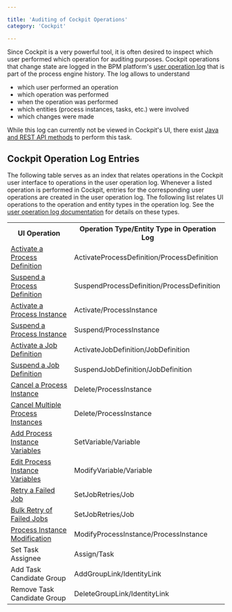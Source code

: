 ```yaml
---

title: 'Auditing of Cockpit Operations'
category: 'Cockpit'

---
```


Since Cockpit is a very powerful tool, it is often desired to inspect which user performed which operation for auditing purposes. Cockpit operations that change state are logged in the BPM platform's [user operation log](ref:#process-engine-history-and-audit-event-log-user-operation-log) that is part of the process engine history. The log allows to understand

* which user performed an operation
* which operation was performed
* when the operation was performed
* which entities (process instances, tasks, etc.) were involved
* which changes were made

While this log can currently not be viewed in Cockpit's UI, there exist [Java and REST API methods](ref:#process-engine-history-and-audit-event-log-accessing-the-user-operation-log) to perform this task.

## Cockpit Operation Log Entries

The following table serves as an index that relates operations in the Cockpit user interface to operations in the user operation log. Whenever a listed operation is performed in Cockpit, entries for the corresponding user operations are created in the user operation log. The following list relates UI operations to the operation and entity types in the operation log. See the [user operation log documentation](ref:#process-engine-history-and-audit-event-log-glossary-of-operations-logged-in-the-user-operation-log) for details on these types.

<table class="table table-striped">
  <tr>
    <th>UI Operation</th>
    <th>Operation Type/Entity Type in Operation Log</th>
  </tr>
  <tr>
    <td><a href="ref:#cockpit-suspension-process-definition-suspension">Activate a Process Definition</a></td>
    <td>ActivateProcessDefinition/ProcessDefinition</td>
  </tr>
  <tr>
    <td><a href="ref:#cockpit-suspension-process-definition-suspension">Suspend a Process Definition</a></td>
    <td>SuspendProcessDefinition/ProcessDefinition</td>
  </tr>
  <tr>
    <td><a href="ref:#cockpit-suspension-process-instance-suspension">Activate a Process Instance</a></td>
    <td>Activate/ProcessInstance</td>
  </tr>
  <tr>
    <td><a href="ref:#cockpit-suspension-process-instance-suspension">Suspend a Process Instance</a></td>
    <td>Suspend/ProcessInstance</td>
  </tr>
  <tr>
    <td><a href="ref:#cockpit-suspension-job-definition-suspension">Activate a Job Definition</a></td>
    <td>ActivateJobDefinition/JobDefinition</td>
  </tr>
  <tr>
    <td><a href="ref:#cockpit-suspension-job-definition-suspension">Suspend a Job Definition</a></td>
    <td>SuspendJobDefinition/JobDefinition</td>
  </tr>
  <tr>
    <td><a href="ref:#cockpit-process-instance-detail-view-cancel-a-process-instance">Cancel a Process Instance</a></td>
    <td>Delete/ProcessInstance</td>
  </tr>
  <tr>
    <td><a href="ref:#cockpit-process-definition-view-cancel-multiple-process-instances">Cancel Multiple Process Instances</a></td>
    <td>Delete/ProcessInstance</td>
  </tr>
  <tr>
    <td><a href="ref:#cockpit-process-instance-detail-view-adding-variables">Add Process Instance Variables</a></td>
    <td>SetVariable/Variable</td>
  </tr>
  <tr>
    <td><a href="ref:#cockpit-process-instance-detail-view-editing-variables">Edit Process Instance Variables</a></td>
    <td>ModifyVariable/Variable</td>
  </tr>
  <tr>
    <td><a href="ref:#cockpit-failed-jobs-retry-a-failed-job">Retry a Failed Job</a></td>
    <td>SetJobRetries/Job</td>
  </tr>
  <tr>
    <td><a href="ref:#cockpit-failed-jobs-bulk-retry">Bulk Retry of Failed Jobs</a></td>
    <td>SetJobRetries/Job</td>
  </tr>
  <tr>
    <td><a href="ref:#cockpit-process-instance-modification">Process Instance Modification</a></td>
    <td>ModifyProcessInstance/ProcessInstance</td>
  </tr>
  <tr>
    <td>Set Task Assignee</td>
    <td>Assign/Task</td>
  </tr>
  <tr>
    <td>Add Task Candidate Group</td>
    <td>AddGroupLink/IdentityLink</td>
  </tr>
  <tr>
    <td>Remove Task Candidate Group</td>
    <td>DeleteGroupLink/IdentityLink</td>
  </tr>
</table>

